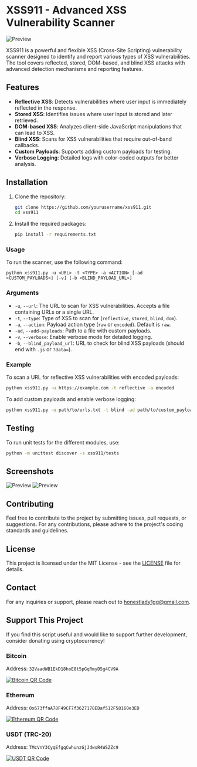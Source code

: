 # XSS911 - Advanced XSS Vulnerability Scanner

![Preview](xss911/screenshots/xss911.PNG)

XSS911 is a powerful and flexible XSS (Cross-Site Scripting) vulnerability scanner designed to identify and report various types of XSS vulnerabilities. The tool covers reflected, stored, DOM-based, and blind XSS attacks with advanced detection mechanisms and reporting features.

## Features

- **Reflective XSS**: Detects vulnerabilities where user input is immediately reflected in the response.
- **Stored XSS**: Identifies issues where user input is stored and later retrieved.
- **DOM-based XSS**: Analyzes client-side JavaScript manipulations that can lead to XSS.
- **Blind XSS**: Scans for XSS vulnerabilities that require out-of-band callbacks.
- **Custom Payloads**: Supports adding custom payloads for testing.
- **Verbose Logging**: Detailed logs with color-coded outputs for better analysis.

## Installation

1. Clone the repository:
   ```bash
   git clone https://github.com/yourusername/xss911.git
   cd xss911
   ```
2. Install the required packages:
   ```bash
   pip install -r requirements.txt
   ```
### Usage
To run the scanner, use the following command:
```
python xss911.py -u <URL> -t <TYPE> -a <ACTION> [-ad <CUSTOM_PAYLOADS>] [-v] [-b <BLIND_PAYLOAD_URL>]
```

### Arguments

- `-u`, `--url`: The URL to scan for XSS vulnerabilities. Accepts a file containing URLs or a single URL.
- `-t`, `--type`: Type of XSS to scan for (`reflective`, `stored`, `blind`, `dom`).
- `-a`, `--action`: Payload action type (`raw` or `encoded`). Default is `raw`.
- `-ad`, `--add-payloads`: Path to a file with custom payloads.
- `-v`, `--verbose`: Enable verbose mode for detailed logging.
- `-b`, `--blind_payload_url`: URL to check for blind XSS payloads (should end with `.js` or `?data=`).

### Example

To scan a URL for reflective XSS vulnerabilities with encoded payloads:
```bash
python xss911.py -u https://example.com -t reflective -a encoded
```

To add custom payloads and enable verbose logging:
```bash
python xss911.py -u path/to/urls.txt -t blind -ad path/to/custom_payloads.json -v
```

## Testing

To run unit tests for the different modules, use:
```bash
python -m unittest discover -s xss911/tests
```

## Screenshots

![Preview](xss911/screenshots/xss911.png)
![Preview](xss911/screenshots/xss911s.png)

## Contributing

Feel free to contribute to the project by submitting issues, pull requests, or suggestions. For any contributions, please adhere to the project's coding standards and guidelines.

## License

This project is licensed under the MIT License - see the [LICENSE](LICENSE) file for details.

## Contact

For any inquiries or support, please reach out to [honestlady1gg@gmail.com](mailto:honestlady1gg@gmail.com).

## Support This Project

If you find this script useful and would like to support further development, consider donating using cryptocurrency!

### Bitcoin
Address: `32VaadWB1EkD18hoE8t5pGqRmyD5g4CV9A`

[![Bitcoin QR Code](https://github.com/user-attachments/assets/83bbedff-f793-4797-9a50-391ab8a2a838)](https://github.com/user-attachments/assets/83bbedff-f793-4797-9a50-391ab8a2a838)

### Ethereum
Address: `0x673ffaA78F49CF7f3627178EDaf512F58160e3ED`

[![Ethereum QR Code](https://github.com/user-attachments/assets/e537afb6-cc0f-4ef6-9beb-0a9002a32014)](https://github.com/user-attachments/assets/e537afb6-cc0f-4ef6-9beb-0a9002a32014)

### USDT (TRC-20)
Address: `TMcVnY3CyqEfgqCwhunzGjJdwsR4WSZZc9`

[![USDT QR Code](https://github.com/user-attachments/assets/d4666b3a-bbca-42d5-85c0-df4e21b96203)](https://github.com/user-attachments/assets/d4666b3a-bbca-42d5-85c0-df4e21b96203)
```

